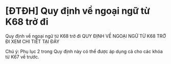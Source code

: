 # [ĐTĐH] Quy định về ngoại ngữ từ K68 trở đi

Quy định về ngoại ngữ từ K68 trở đi
        QUY ĐỊNH VỀ NGOẠI NGỮ TỪ K68 TRỞ ĐI XEM CHI TIẾT TẠI ĐÂY



Chú ý: Phụ lục 2 trong Quy định này có thể được áp dụng cả cho các khóa từ K67 về trước.